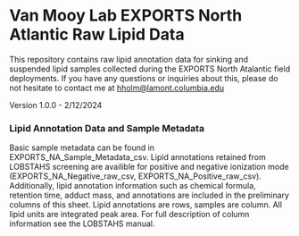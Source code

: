 # Van Mooy Lab EXPORTS North Atlantic Raw Lipid Data
This repository contains raw lipid annotation data for sinking and suspended lipid samples collected during the EXPORTS North Atalantic field deployments.
If you have any questions or inquiries about this, please do not hesitate to contact me at hholm@lamont.columbia.edu 

Version 1.0.0 - 2/12/2024

### Lipid Annotation Data and Sample Metadata
Basic sample metadata can be found in EXPORTS_NA_Sample_Metadata_csv. Lipid annotations retained from LOBSTAHS screening are availible for positive and negative ionization mode (EXPORTS_NA_Negative_raw_csv, EXPORTS_NA_Positive_raw_csv). Additionally, lipid annotation information such as chemical formula, retention time, adduct mass, and annotations are included in the preliminary columns of this sheet. Lipid annotations are rows, samples are column. All lipid units are integrated peak area. For full description of column information see the LOBSTAHS manual.

